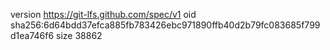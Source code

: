 version https://git-lfs.github.com/spec/v1
oid sha256:6d64bdd37efca885fb783426ebc971890ffb40d2b79fc083685f799d1ea746f6
size 38862
